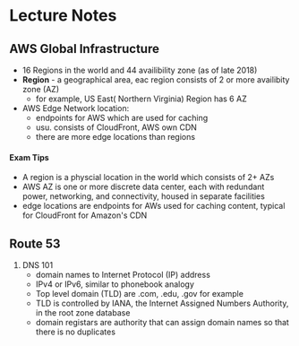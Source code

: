 # Lecture Notes
## AWS Global Infrastructure
+ 16 Regions in the world and 44 availibility zone (as of late 2018)  
+ **Region** - a geographical area, eac region consists of 2 or more availibity zone (AZ)  
    + for example, US East( Northern Virginia) Region has 6 AZ  
+ AWS Edge Network location:  
    + endpoints for AWS which are used for caching  
    + usu. consists of CloudFront, AWS own CDN  
    + there are more edge locations than regions  

#### Exam Tips
+ A region is a physcial location in the world which consists of 2+ AZs  
+ AWS AZ is one or more discrete data center, each with redundant power, networking, and connectivity, housed in separate facilities  
+ edge locations are endpoints for AWs used for caching content, typical for CloudFront for Amazon's CDN  

## Route 53  
1. DNS 101  
    + domain names to Internet Protocol (IP) address    
    + IPv4 or IPv6, similar to phonebook analogy  
    + Top level domain (TLD) are .com, .edu, .gov for example  
    + TLD is controlled by IANA, the Internet Assigned Numbers Authority, in the root zone database  
    + domain registars are authority that can assign domain names so that there is no duplicates  
    
